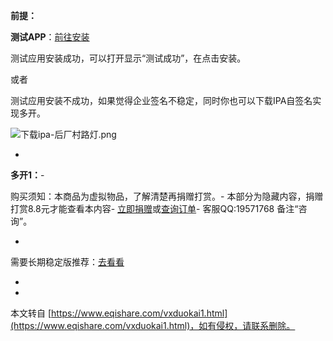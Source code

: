 **前提：**

**测试APP**：[前往安装](https://pan.eqishare.com/%E2%8A%99%E5%90%8E%E5%8E%82%E6%9D%91%E8%B7%AF%E7%81%AF(%E6%96%B0%E7%AB%99)%E2%8A%99www.eqishare.com%E2%8A%99%E5%88%86%E4%BA%AB%E2%8A%99/%E4%BC%81%E4%B8%9A%E8%AF%81%E4%B9%A6%E6%B5%8B%E8%AF%95/%E5%AE%89%E8%A3%85%E6%B5%8B%E8%AF%95@com.eqishare.test.ipa)

测试应用安装成功，可以打开显示“测试成功”，在点击安装。

或者

测试应用安装不成功，如果觉得企业签名不稳定，同时你也可以下载IPA自签名实现多开。

![下载ipa-后厂村路灯.png](https://www.eqishare.com/zb_users/upload/2022/11/202211131668310363891691.png "下载ipa-后厂村路灯.png")

-

**多开1：**-

购买须知：本商品为虚拟物品，了解清楚再捐赠打赏。-
本部分为隐藏内容，捐赠打赏8.8元才能查看本内容-
[立即捐赠](javascript:;)或[查询订单](https://www.eqishare.com/buys_query.html)-
客服QQ:19571768 备注“咨询”。

-

需要长期稳定版推荐：[去看看](https://www.eqishare.com/buylong.html)

-

-

本文转自 [https://www.eqishare.com/vxduokai1.html](https://www.eqishare.com/vxduokai1.html)，如有侵权，请联系删除。